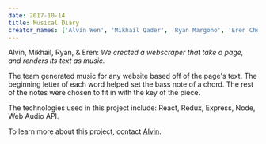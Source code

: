 ```yaml
---
date: 2017-10-14
title: Musical Diary
creator_names: ['Alvin Wen', 'Mikhail Qader', 'Ryan Margono', 'Eren Chen']
---
```


Alvin, Mikhail, Ryan, & Eren: *We created a webscraper that take a page, and renders its text as music.*

The team generated music for any website based off of the page's text. The beginning letter of each word helped set the bass note of a chord. The rest of the notes were chosen to fit in with the key of the piece.

The technologies used in this project include:
React, Redux, Express, Node, Web Audio API.

To learn more about this project, contact [Alvin](mailto:alvinwen424@gmail.com
).
